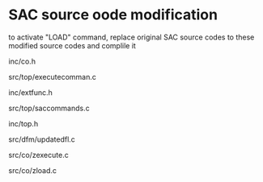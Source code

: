 # SAC source oode modification
to activate "LOAD" command, replace original SAC source codes to these modified source codes and complile it

inc/co.h

src/top/executecomman.c

inc/extfunc.h

src/top/saccommands.c

inc/top.h

src/dfm/updatedfl.c

src/co/zexecute.c

src/co/zload.c
